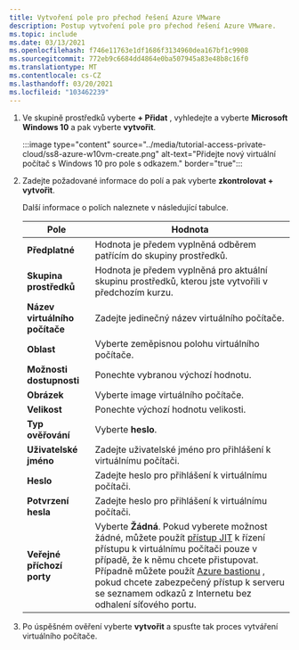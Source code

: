 ```yaml
---
title: Vytvoření pole pro přechod řešení Azure VMware
description: Postup vytvoření pole pro přechod řešení Azure VMware.
ms.topic: include
ms.date: 03/13/2021
ms.openlocfilehash: f746e11763e1df1686f3134960dea167bf1c9908
ms.sourcegitcommit: 772eb9c6684dd4864e0ba507945a83e48b8c16f0
ms.translationtype: MT
ms.contentlocale: cs-CZ
ms.lasthandoff: 03/20/2021
ms.locfileid: "103462239"
---
```

<!-- Used in deploy-azure-vmware-solution.md and tutorial-access-private-cloud.md -->

1. Ve skupině prostředků vyberte **+ Přidat** , vyhledejte a vyberte **Microsoft Windows 10** a pak vyberte **vytvořit**.

   :::image type="content" source="../media/tutorial-access-private-cloud/ss8-azure-w10vm-create.png" alt-text="Přidejte nový virtuální počítač s Windows 10 pro pole s odkazem." border="true":::

1. Zadejte požadované informace do polí a pak vyberte **zkontrolovat + vytvořit**. 

   Další informace o polích naleznete v následující tabulce.

   | Pole | Hodnota |
   | --- | --- |
   | **Předplatné** | Hodnota je předem vyplněná odběrem patřícím do skupiny prostředků. |
   | **Skupina prostředků** | Hodnota je předem vyplněná pro aktuální skupinu prostředků, kterou jste vytvořili v předchozím kurzu.  |
   | **Název virtuálního počítače** | Zadejte jedinečný název virtuálního počítače. |
   | **Oblast** | Vyberte zeměpisnou polohu virtuálního počítače. |
   | **Možnosti dostupnosti** | Ponechte vybranou výchozí hodnotu. |
   | **Obrázek** | Vyberte image virtuálního počítače. |
   | **Velikost** | Ponechte výchozí hodnotu velikosti. |
   | **Typ ověřování**  | Vyberte **heslo**. |
   | **Uživatelské jméno** | Zadejte uživatelské jméno pro přihlášení k virtuálnímu počítači. |
   | **Heslo** | Zadejte heslo pro přihlášení k virtuálnímu počítači. |
   | **Potvrzení hesla** | Zadejte heslo pro přihlášení k virtuálnímu počítači. |
   | **Veřejné příchozí porty** | Vyberte **Žádná**. Pokud vyberete možnost žádné, můžete použít [přístup JIT](../../security-center/security-center-just-in-time.md#jit-configure) k řízení přístupu k virtuálnímu počítači pouze v případě, že k němu chcete přistupovat. Případně můžete použít [Azure bastionu](../../bastion/tutorial-create-host-portal.md) , pokud chcete zabezpečený přístup k serveru se seznamem odkazů z Internetu bez odhalení síťového portu.  |


1. Po úspěšném ověření vyberte **vytvořit** a spusťte tak proces vytváření virtuálního počítače.

